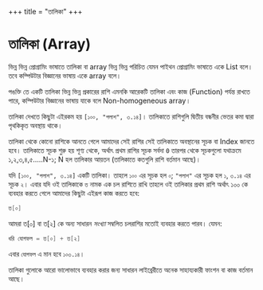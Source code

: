 +++
title = "তালিকা"
+++

# তালিকা (Array)

ভিন্ন ভিন্ন প্রোগ্রামিং ভাষাতে তালিকা বা array ভিন্ন ভিন্ন পরিচিত যেমন পাইথন প্রোগ্রামিং ভাষাতে একে List বলে। তবে কম্পিউটার বিজ্ঞানের ভাষায় একে array বলে।

পঙক্তি তে একটি তালিকা ভিন্ন ভিন্ন প্রকারের রাশি এমনকি আরেকটি তালিকা এবং কাজ (Function) পর্যন্ত রাখতে পারে, কম্পিউটার বিজ্ঞানের ভাষায় যাকে বলে Non-homogeneous array।

তালিকা দেখতে কিছুটা এইরকম হয় `[১০০, "পলাশ", ৩.১৪]`। তালিকাতে রাশিগুলি দ্বিতীয় বন্ধনীর ভেতর কমা দ্বারা পৃথকিকৃত অবস্থায় থাকে।

তালিকা থেকে কোনো রাশিকে আনতে গেলে আমাদের সেই রাশির সেই তালিকাতে অবস্থানের সূচক বা Index জানতে হবে। তালিকাতে সূচক শুরু হয় শূণ্য থেকে, অর্থাৎ প্রথম রাশির সূচক সর্বদা `0` তারপর থেকে সূচকগুলো যথাক্রমে ১,২,৩,৪,৫.....N-১; N হল তালিকার আয়তন (তালিকাতে কতগুলি রাশি বর্তমান আছে)।

যদি `[১০০, "পলাশ", ৩.১৪]` একটি তালিকা। তাহলে `১০০` এর সূচক হল `০`; `"পলাশ"` এর সূচক হল `১`, `৩.১৪` এর সূচক `২`। এবার যদি ওই তালিকাকে `ত` নামক এক চল রাশিতে রাখি তাহলে ওই তালিকার প্রথম রাশি অর্থাৎ ১০০ কে ব্যবহার করতে গেলে আমাদের কিছুটা এইরূপ কাজ করতে হবে:

```go
ত[০]
```

আমরা ত[০] বা ত[২] কে অন্য সাধারন *সংখ্যা* সম্বলিত চলরাশির মতোই ব্যবহার করতে পারব। যেমন:

```go
ধরি যোগফল = ত[০] + ত[২]
```

এবার `যোগফল` এ মান হবে `১০৩.১৪`।

তালিকা গুলোকে আরো ভালোভাবে ব্যবহার করার জন্য সাধারন লাইব্রেরীতে অনেক সাহায্যকারী ফাংশন বা কাজ বর্তমান আছে।
